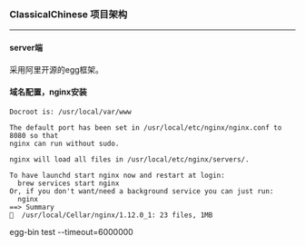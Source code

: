 ### ClassicalChinese 项目架构

---

#### server端

采用阿里开源的egg框架。

#### 域名配置，nginx安装

```
Docroot is: /usr/local/var/www

The default port has been set in /usr/local/etc/nginx/nginx.conf to 8080 so that
nginx can run without sudo.

nginx will load all files in /usr/local/etc/nginx/servers/.

To have launchd start nginx now and restart at login:
  brew services start nginx
Or, if you don't want/need a background service you can just run:
  nginx
==> Summary
🍺  /usr/local/Cellar/nginx/1.12.0_1: 23 files, 1MB
```

egg-bin test --timeout=6000000 